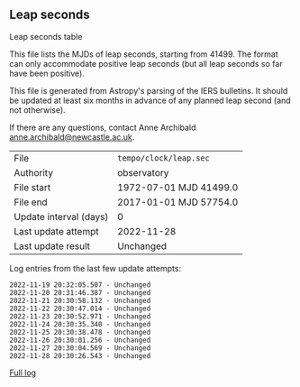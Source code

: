 
## Leap seconds

Leap seconds table

This file lists the MJDs of leap seconds, starting from 41499.
The format can only accommodate positive leap seconds (but all
leap seconds so far have been positive).

This file is generated from Astropy's parsing of the IERS
bulletins. It should be updated at least six months in advance
of any planned leap second (and not otherwise).

If there are any questions, contact Anne Archibald
<anne.archibald@newcastle.ac.uk>.

|     |     |
|:--- |:--- |
| File | `tempo/clock/leap.sec` |
| Authority | observatory |
| File start | 1972-07-01 MJD 41499.0 |
| File end | 2017-01-01 MJD 57754.0 |
| Update interval (days) | 0 |
| Last update attempt | 2022-11-28 |
| Last update result | Unchanged |

Log entries from the last few update attempts:
```
2022-11-19 20:32:05.507 - Unchanged
2022-11-20 20:31:46.387 - Unchanged
2022-11-21 20:30:58.132 - Unchanged
2022-11-22 20:30:47.014 - Unchanged
2022-11-23 20:30:52.971 - Unchanged
2022-11-24 20:30:35.340 - Unchanged
2022-11-25 20:30:38.478 - Unchanged
2022-11-26 20:30:01.256 - Unchanged
2022-11-27 20:30:04.569 - Unchanged
2022-11-28 20:30:26.543 - Unchanged
```
[Full log](https://raw.githubusercontent.com/ipta/pulsar-clock-corrections/main/log/tempo/clock/leap.sec.log)
